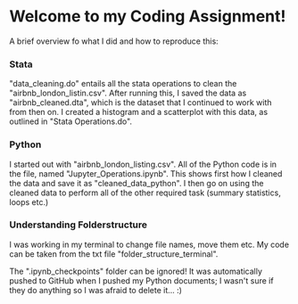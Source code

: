 # Welcome to my Coding Assignment!

A brief overview fo what I did and how to reproduce this:

### Stata
"data_cleaning.do" entails all the stata operations to clean the "airbnb_london_listin.csv". After running this, I saved the data as "airbnb_cleaned.dta", which is the dataset that I continued to work with from then on. I created a histogram and a scatterplot with this data, as outlined in "Stata Operations.do".

### Python
I started out with "airbnb_london_listing.csv". All of the Python code is in the file, named "Jupyter_Operations.ipynb". This shows first how I cleaned the data and save it as "cleaned_data_python". I then go on using the cleaned data to perform all of the other required task (summary statistics, loops etc.)

### Understanding Folderstructure
I was working in my terminal to change file names, move them etc. My code can be taken from the txt file "folder_structure_terminal".

The ".ipynb_checkpoints" folder can be ignored! It was automatically pushed to GitHub when I pushed my Python documents; I wasn't sure if they do anything so I was afraid to delete it... :)
